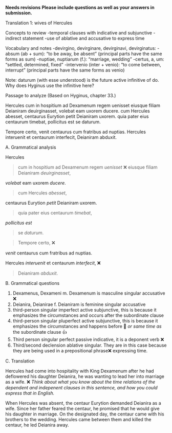 **Needs revisions**
**Please include questions as well as your answers in submission.**


Translation 1: wives of Hercules

Concepts to review
-temporal clauses with indicative and subjunctive
-indirect statement
-use of ablative and accusative to express time

Vocabulary and notes
-devirgino, devirginare, devirginavi, devirginatus:
-absum (ab + sum): “to be away, be absent” (principal parts have the same forms as sum)
-nuptiae, nuptiarum (f.): “marriage, wedding”
-certus, a, um: “settled, determined, fixed”
-intervenio (inter + venio): “to come between, interrupt” (principal parts have the same forms as venio)

Note:
daturum (with esse understood) is the future active infinitive of do. Why does Hyginus use the infinitive here?

Passage to analyze
(Based on Hyginus, chapter 33.)

Hercules cum in hospitium ad Dexamenum regem uenisset eiusque filiam Deianiram deuirginasset, volebat eam uxorem ducere. cum Hercules abesset, centaurus Eurytion petit Deianiram uxorem. quia pater eius centaurum timebat, pollicitus est se daturum.

Tempore certo, venit centaurus cum fratribus ad nuptias. Hercules interuenit et centaurum interfecit, Deianiram abduxit.

A. Grammatical analysis 

Hercules 
>cum in hospitium ad Dexamenum regem *uenisset*  ❌
>eiusque filiam Deianiram *deuirginasset*,

*volebat* eam uxorem *ducere*. 

>cum Hercules *abesset*, 

centaurus Eurytion *petit* Deianiram uxorem. 

>quia pater eius centaurum *timebat*,

*pollicitus est* 

>se *daturum*.

>Tempore certo, ❌

*venit* centaurus cum fratribus ad nuptias. 

Hercules *interuenit* et centaurum *interfecit*,  ❌

>Deianiram *abduxit*.


B. Grammatical questions

1. Dexamenus, Dexameni m. Dexamenum is masculine singular accusative ❌
1. Deianira, Deianirae f. Deianiram is feminine singular accusative
1. third-person singular imperfect active subjunctive, this is because it emphasizes the circumstances and occurs after the subordinate clause 
1. third-person singular pluperfect active subjunctive, this is because it emphasizes the circumstances and happens before 🤔 *or same time as* the subordinate clause 👍
1. Third person singular perfect passive indicative, it is a deponent verb ❌
1. Third/second declension ablative singular. They are in this case because they are being used in a prepositional phrase❌ expressing time.


C. Translation

Hercules had come into hospitality with King Dexamenum after he had deflowered his daughter Deianira, he was wanting to lead her into marriage as a wife.  ❌ *Think about what you know about the time relations of the dependent and indepenent clauses in this sentence, and how you could express that in English.*

When Hercules was absent, the centaur Eurytion demanded Deianira as a wife. Since her father feared the centaur, he promised that he would give his daughter in marriage. On the designated day, the centaur came with his brothers to the wedding. Hercules came between them and killed the centaur, he led Deianira away.
